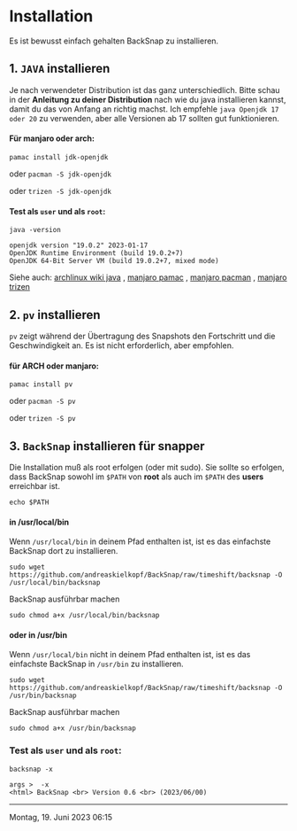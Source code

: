 # Installation
Es ist bewusst einfach gehalten BackSnap zu installieren.
## 1. `JAVA` installieren
Je nach verwendeter Distribution ist das ganz unterschiedlich. Bitte schau in der **Anleitung zu deiner Distribution** nach wie du java installieren kannst, damit du das von Anfang an richtig machst. Ich empfehle `java Openjdk 17 oder 20` zu verwenden, aber alle Versionen ab 17 sollten gut funktionieren.
#### Für manjaro oder arch:
`pamac install jdk-openjdk`

oder 
`pacman -S jdk-openjdk`

oder 
`trizen -S jdk-openjdk`
#### Test als `user` und als `root`:
`java -version`
```
openjdk version "19.0.2" 2023-01-17
OpenJDK Runtime Environment (build 19.0.2+7)
OpenJDK 64-Bit Server VM (build 19.0.2+7, mixed mode)
```
Siehe auch: [archlinux wiki java](https://wiki.archlinux.org/title/java) , [manjaro pamac](https://wiki.manjaro.org/index.php/Pamac) , [manjaro pacman](https://wiki.manjaro.org/index.php/Pacman_Overview) , [manjaro trizen](https://wiki.archlinux.de/title/Trizen) 

## 2. `pv` installieren
`pv` zeigt während der Übertragung des Snapshots den Fortschritt und die Geschwindigkeit an. Es ist nicht erforderlich, aber empfohlen.
#### für ARCH oder manjaro:
`pamac install pv`

oder 
`pacman -S pv`

oder 
`trizen -S pv`

## 3. `BackSnap` installieren für snapper
Die Installation muß als root erfolgen (oder mit sudo). Sie sollte so erfolgen, dass BackSnap sowohl im `$PATH` von **root** als auch im `$PATH` des **users** erreichbar ist.

`echo $PATH`
#### in /usr/local/bin
Wenn `/usr/local/bin` in deinem Pfad enthalten ist, ist es das einfachste BackSnap dort zu installieren.

`sudo wget https://github.com/andreaskielkopf/BackSnap/raw/timeshift/backsnap -O /usr/local/bin/backsnap`

BackSnap ausführbar machen

`sudo chmod a+x /usr/local/bin/backsnap`
#### oder in /usr/bin
Wenn `/usr/local/bin` nicht in deinem Pfad enthalten ist, ist es das einfachste BackSnap in `/usr/bin` zu installieren.

`sudo wget https://github.com/andreaskielkopf/BackSnap/raw/timeshift/backsnap -O /usr/bin/backsnap`

BackSnap ausführbar machen

`sudo chmod a+x /usr/bin/backsnap`
### Test als `user` und als `root`:
`backsnap -x`
```
args >  -x
<html> BackSnap <br> Version 0.6 <br> (2023/06/00)
```
----
Montag, 19. Juni 2023 06:15 


